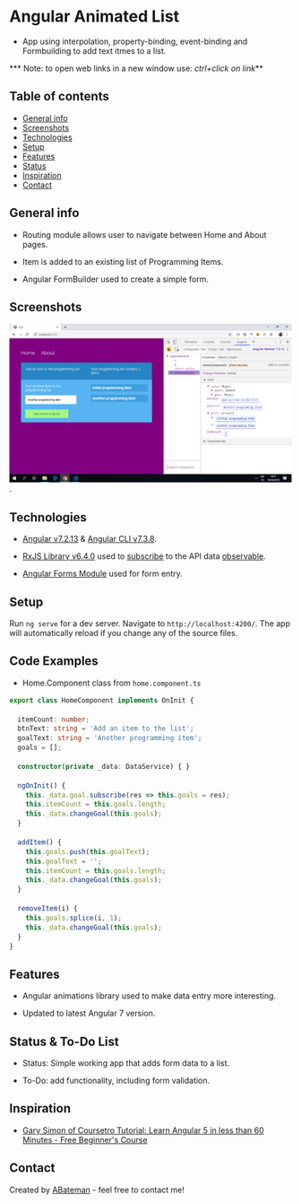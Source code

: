 # Angular Animated List

* App using interpolation, property-binding, event-binding and Formbuilding to add text itmes to a list.

*** Note: to open web links in a new window use: _ctrl+click on link_**

## Table of contents

* [General info](#general-info)
* [Screenshots](#screenshots)
* [Technologies](#technologies)
* [Setup](#setup)
* [Features](#features)
* [Status](#status)
* [Inspiration](#inspiration)
* [Contact](#contact)

## General info

* Routing module allows user to navigate between Home and About pages.

* Item is added to an existing list of Programming Items.

* Angular FormBuilder used to create a simple form.

## Screenshots

![Example screenshot](./img/list-items.png).

## Technologies

* [Angular v7.2.13](https://angular.io/) & [Angular CLI v7.3.8](https://cli.angular.io/).

* [RxJS Library v6.4.0](https://angular.io/guide/rx-library) used to [subscribe](http://reactivex.io/documentation/operators/subscribe.html) to the API data [observable](http://reactivex.io/documentation/observable.html).

* [Angular Forms Module](https://angular.io/api/forms) used for form entry.

## Setup

Run `ng serve` for a dev server. Navigate to `http://localhost:4200/`. The app will automatically reload if you change any of the source files.

## Code Examples

* Home.Component class from `home.component.ts`

```typescript
export class HomeComponent implements OnInit {

  itemCount: number;
  btnText: string = 'Add an item to the list';
  goalText: string = 'Another programming item';
  goals = [];

  constructor(private _data: DataService) { }

  ngOnInit() {
    this._data.goal.subscribe(res => this.goals = res);
    this.itemCount = this.goals.length;
    this._data.changeGoal(this.goals);
  }

  addItem() {
    this.goals.push(this.goalText);
    this.goalText = '';
    this.itemCount = this.goals.length;
    this._data.changeGoal(this.goals);
  }

  removeItem(i) {
    this.goals.splice(i, 1);
    this._data.changeGoal(this.goals);
  }
}
```

## Features

* Angular animations library used to make data entry more interesting.

* Updated to latest Angular 7 version.

## Status & To-Do List

* Status: Simple working app that adds form data to a list.

* To-Do: add functionality, including form validation.

## Inspiration

* [Gary Simon of Coursetro Tutorial: Learn Angular 5 in less than 60 Minutes - Free Beginner's Course](https://www.youtube.com/watch?v=oa9cnWTpqP8&t=50s)

## Contact

Created by [ABateman](https://www.andrewbateman.org) - feel free to contact me!
